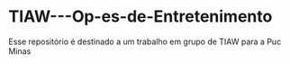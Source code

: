 # TIAW---Op-es-de-Entretenimento
Esse repositório é destinado a um trabalho em grupo de TIAW para a Puc Minas 
